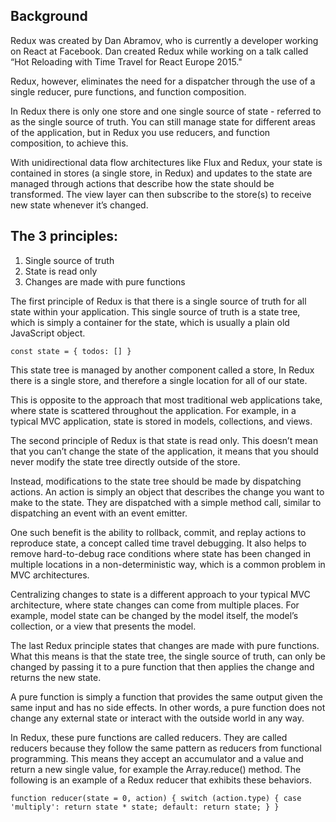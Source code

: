 ## Background

Redux was created by Dan Abramov, who is currently a developer working on React at Facebook. Dan created Redux while working on a talk called “Hot Reloading with Time Travel for React Europe 2015."

Redux, however, eliminates the need for a dispatcher through the use of a single reducer, pure functions, and function composition.

In Redux there is only one store and one single source of state - referred to as the single source of truth. You can still manage state for different areas of the application, but in Redux you use reducers, and function composition, to achieve this.

With unidirectional data flow architectures like Flux and Redux, your state is contained in stores (a single store, in Redux) and updates to the state are managed through actions that describe how the state should be transformed. The view layer can then subscribe to the store(s) to receive new state whenever it’s changed.

## The 3 principles:
1. Single source of truth
2. State is read only
3. Changes are made with pure functions

The first principle of Redux is that there is a single source of truth for all state within your application. This single source of truth is a state tree, which is simply a container for the state, which is usually a plain old JavaScript object.

`const state = {
  todos: []
  }`

  This state tree is managed by another component called a store,
  In Redux there is a single store, and therefore a single location for all of our state.

  This is opposite to the approach that most traditional web applications take, where state is scattered throughout the application. For example, in a typical MVC application, state is stored in models, collections, and views.

  The second principle of Redux is that state is read only. This doesn’t mean that you can’t change the state of the application, it means that you should never modify the state tree directly outside of the store.

Instead, modifications to the state tree should be made by dispatching actions. An action is simply an object that describes the change you want to make to the state. They are dispatched with a simple method call, similar to dispatching an event with an event emitter.

One such benefit is the ability to rollback, commit, and replay actions to reproduce state, a concept called time travel debugging. It also helps to remove hard-to-debug race conditions where state has been changed in multiple locations in a non-deterministic way, which is a common problem in MVC architectures.

Centralizing changes to state is a different approach to your typical MVC architecture, where state changes can come from multiple places. For example, model state can be changed by the model itself, the model’s collection, or a view that presents the model.

The last Redux principle states that changes are made with pure functions. What this means is that the state tree, the single source of truth, can only be changed by passing it to a pure function that then applies the change and returns the new state.

A pure function is simply a function that provides the same output given the same input and has no side effects. In other words, a pure function does not change any external state or interact with the outside world in any way.

In Redux, these pure functions are called reducers. They are called reducers because they follow the same pattern as reducers from functional programming. This means they accept an accumulator and a value and return a new single value, for example the Array.reduce() method. The following is an example of a Redux reducer that exhibits these behaviors.

`function reducer(state = 0, action) {
  switch (action.type) {
    case 'multiply':
      return state * state;
    default:
      return state;
  }
}`
